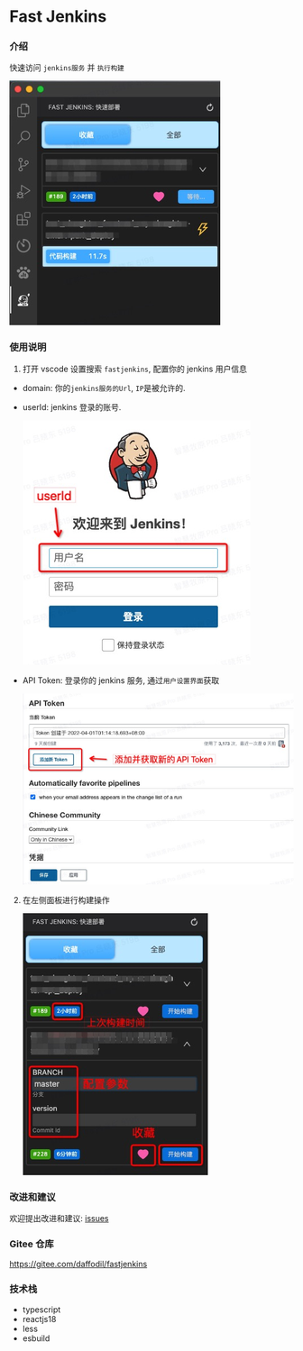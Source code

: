 # Fast Jenkins

### 介绍

快速访问 `jenkins服务` 并 `执行构建`

![userId](static/guide/ui.jpg)

### 使用说明

1.  打开 vscode 设置搜索 `fastjenkins`, 配置你的 jenkins 用户信息

- domain: 你的`jenkins服务的Url`, `IP`是被允许的.
- userId: jenkins 登录的账号.

  ![userId](static/guide/userId.jpg)

- API Token: 登录你的 jenkins 服务, 通过`用户设置界面`获取

  ![userId](static/guide/apiToken.jpg)

2.  在左侧面板进行构建操作

    ![userId](static/guide/build.jpg)

### 改进和建议

欢迎提出改进和建议:
[issues](https://gitee.com/daffodil/fastjenkins/issues)

### Gitee 仓库

https://gitee.com/daffodil/fastjenkins

### 技术栈

- typescript
- reactjs18
- less
- esbuild
